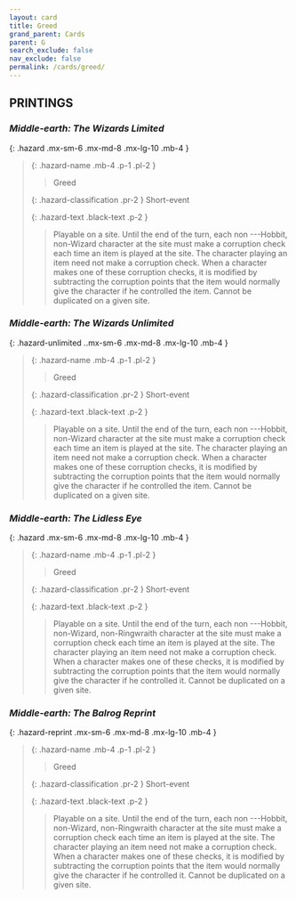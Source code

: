 ```yaml
---
layout: card
title: Greed
grand_parent: Cards
parent: G
search_exclude: false
nav_exclude: false
permalink: /cards/greed/
---
```


## PRINTINGS


### _Middle-earth: The Wizards Limited_

{: .hazard .mx-sm-6 .mx-md-8 .mx-lg-10 .mb-4 }
> {: .hazard-name .mb-4 .p-1 .pl-2 }
> > <div class="hazard-mp"></div>
> > <div class="card-name">Greed</div>
>
> {: .hazard-classification .pr-2 }
> Short-event
>
> {: .hazard-text .black-text .p-2 }
> > Playable on a site. Until the end of the turn, each non ---&#65279;Hobbit, non-Wizard character at the site must make a corruption check each time an item is played at the site. The character playing an item need not make a corruption check. When a character makes one of these corruption checks, it is modified by subtracting the corruption points that the item would normally give the character if he controlled the item. Cannot be duplicated on a given site. 
>

### _Middle-earth: The Wizards Unlimited_

{: .hazard-unlimited ..mx-sm-6 .mx-md-8 .mx-lg-10 .mb-4 }
> {: .hazard-name .mb-4 .p-1 .pl-2 }
> > <div class="hazard-mp"></div>
> > <div class="card-name">Greed</div>
>
> {: .hazard-classification .pr-2 }
> Short-event
>
> {: .hazard-text .black-text .p-2 }
> > Playable on a site. Until the end of the turn, each non ---&#65279;Hobbit, non-Wizard character at the site must make a corruption check each time an item is played at the site. The character playing an item need not make a corruption check. When a character makes one of these corruption checks, it is modified by subtracting the corruption points that the item would normally give the character if he controlled the item. Cannot be duplicated on a given site. 
>

### _Middle-earth: The Lidless Eye_

{: .hazard .mx-sm-6 .mx-md-8 .mx-lg-10 .mb-4 }
> {: .hazard-name .mb-4 .p-1 .pl-2 }
> > <div class="hazard-mp"></div>
> > <div class="card-name">Greed</div>
>
> {: .hazard-classification .pr-2 }
> Short-event
>
> {: .hazard-text .black-text .p-2 }
> > Playable on a site. Until the end of the turn, each non ---&#65279;Hobbit, non-Wizard, non-Ringwraith character at the site must make a corruption check each time an item is played at the site. The character playing an item need not make a corruption check. When a character makes one of these checks, it is modified by subtracting the corruption points that the item would normally give the character if he controlled it. Cannot be duplicated on a given site. 
>

### _Middle-earth: The Balrog Reprint_

{: .hazard-reprint .mx-sm-6 .mx-md-8 .mx-lg-10 .mb-4 }
> {: .hazard-name .mb-4 .p-1 .pl-2 }
> > <div class="hazard-mp"></div>
> > <div class="card-name">Greed</div>
>
> {: .hazard-classification .pr-2 }
> Short-event
>
> {: .hazard-text .black-text .p-2 }
> > Playable on a site. Until the end of the turn, each non ---&#65279;Hobbit, non-Wizard, non-Ringwraith character at the site must make a corruption check each time an item is played at the site. The character playing an item need not make a corruption check. When a character makes one of these checks, it is modified by subtracting the corruption points that the item would normally give the character if he controlled it. Cannot be duplicated on a given site. 
>
